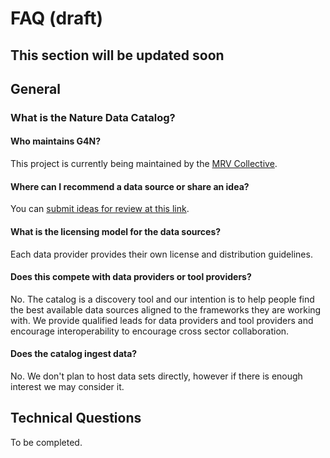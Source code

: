 # FAQ (draft)

## This section will be updated soon

## General

### What is the Nature Data Catalog?

#### Who maintains G4N?

This project is currently being maintained by the [MRV Collective](https://www.mrvcollective.org).&#x20;

#### Where can I recommend a data source or share an idea?

You can [submit ideas for review at this link](https://tiny.cc/g4n-ideas).

#### What is the licensing model for the data sources?

Each data provider provides their own license and distribution guidelines.&#x20;

#### Does this compete with data providers or tool providers?

No. The catalog is a discovery tool and our intention is to help people find the best available data sources aligned to the frameworks they are working with. We provide qualified leads for data providers and tool providers and encourage interoperability to encourage cross sector collaboration. &#x20;

#### Does the catalog ingest data?

No. We don't plan to host data sets directly, however if there is enough interest we may consider it.&#x20;

## Technical Questions

To be completed.
